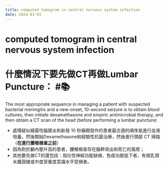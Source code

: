 ```yaml
---
title: computed tomogram in central nervous system infection
date: 2024-01-01
---
```

# computed tomogram in central nervous system infection

# 什麼情況下要先做CT再做Lumbar Puncture： #📚
The most appropriate sequence in managing a patient with suspected bacterial meningitis and a new-onset, 10-second seizure is to obtain blood cultures, then initiate dexamethasone and empiric antimicrobial therapy, and then obtain a CT scan of the head (before performing a lumbar puncture)

* 處理疑似細菌性腦膜炎和新發 10 秒癲癇發作的患者最合適的順序是進行血液培養，然後開始Dexamethasone和經驗性抗菌治療，然後進行頭部 CT 掃描（**在進行腰椎檢查之前**）
* 因為對於顱內壓升高的患者，腰椎檢查存在腦幹突出和死亡的風險；
* 其他要先做CT的還包括：局灶性神經功能缺損、免疫功能低下者、有視乳頭水腫證據或中度至重度意識水平受損者。

